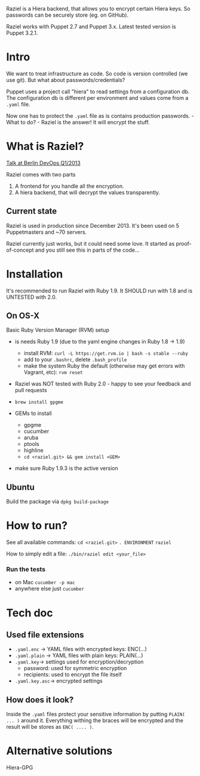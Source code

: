 Raziel is a Hiera backend, that allows you to encrypt certain Hiera
keys. So passwords can be securely store (eg. on GitHub).

Raziel works with Puppet 2.7 and Puppet 3.x. Latest tested version is Puppet 3.2.1.

# Intro

We want to treat infrastructure as code. So code is version controlled
(we use git). But what about passwords/credentials?

Puppet uses a project call "hiera" to read settings from a
configuration db. The configuration db is different per environment
and values come from a `.yaml` file.

Now one has to protect the `.yaml` file as is contains production
passwords. - What to do? - Raziel is the answer! It will encrypt the stuff.

# What is Raziel?

[Talk at Berlin DevOps Q1/2013](https://plus.google.com/115677043219034820589/posts/XyWJqnune8M)

Raziel comes with two parts

1. A frontend for you handle all the encryption.
2. A hiera backend, that will decrypt the values transparently.

## Current state

Raziel is used in production since December 2013. It's been used on 5
Puppetmasters and ~70 servers.

Raziel currently just works, but it could need some love. It started
as proof-of-concept and you still see this in parts of the code...

# Installation

It's recommended to run Raziel with Ruby 1.9. It SHOULD run with 1.8
and is UNTESTED with 2.0.

## On OS-X

Basic Ruby Version Manager (RVM) setup
- is needs Ruby 1.9 (due to the yaml engine changes in Ruby 1.8 -> 1.9)
  - install RVM: `curl -L https://get.rvm.io | bash -s stable --ruby`
  - add to your `.bashrc`, delete `.bash_profile`
  - make the system Ruby the default (otherwise may get errors with Vagrant, etc): `rvm reset`
- Raziel was NOT tested with Ruby 2.0 - happy to see your feedback and pull requests

- `brew install gpgme`
- GEMs to install
  - gpgme
  - cucumber
  - aruba
  - ptools
  - highline
  - `cd <raziel.git> && gem install <GEM>`
- make sure Ruby 1.9.3 is the active version

## Ubuntu

Build the package via `dpkg build-package`

# How to run?

See all available commands:
`cd <raziel.git>`
`. ENVIRONMENT`
`raziel`

How to simply edit a file:
`./bin/raziel edit <your_file>`

### Run the tests

- on Mac ```cucumber -p mac```
- anywhere else just ```cucumber```

# Tech doc

## Used file extensions

- `.yaml.enc` -> YAML files with encrypted keys: ENC(...)
- `.yaml.plain` -> YAML files with plain keys: PLAIN(...)
- `.yaml.key`-> settings used for encryption/decryption
  - password: used for symmetric encryption
  - recipients: used to encrypt the file itself
- `.yaml.key.asc`-> encrypted settings

## How does it look?

Inside the `.yaml` files protect your sensitive information by putting
`PLAIN( ... )` around it. Everything withing the braces will be
encrypted and the result will be stores as `ENC( .... )`.

# Alternative solutions

Hiera-GPG
